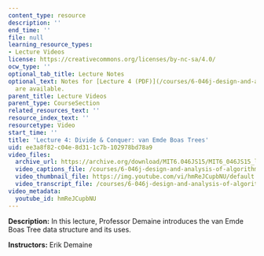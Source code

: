 ```yaml
---
content_type: resource
description: ''
end_time: ''
file: null
learning_resource_types:
- Lecture Videos
license: https://creativecommons.org/licenses/by-nc-sa/4.0/
ocw_type: ''
optional_tab_title: Lecture Notes
optional_text: Notes for [Lecture 4 (PDF)](/courses/6-046j-design-and-analysis-of-algorithms-spring-2015/resources/mit6_046js15_lec04)
  are available.
parent_title: Lecture Videos
parent_type: CourseSection
related_resources_text: ''
resource_index_text: ''
resourcetype: Video
start_time: ''
title: 'Lecture 4: Divide & Conquer: van Emde Boas Trees'
uid: ee3a8f82-c04e-8d31-1c7b-102978bd78a9
video_files:
  archive_url: https://archive.org/download/MIT6.046JS15/MIT6_046JS15_lec04_300k.mp4
  video_captions_file: /courses/6-046j-design-and-analysis-of-algorithms-spring-2015/0320c487d92e557ab8499475a32a9267_hmReJCupbNU.vtt
  video_thumbnail_file: https://img.youtube.com/vi/hmReJCupbNU/default.jpg
  video_transcript_file: /courses/6-046j-design-and-analysis-of-algorithms-spring-2015/2afff3384e87750b2a409296d47f7891_hmReJCupbNU.pdf
video_metadata:
  youtube_id: hmReJCupbNU
---
```


**Description:** In this lecture, Professor Demaine introduces the van Emde Boas Tree data structure and its uses.

**Instructors:** Erik Demaine


